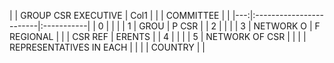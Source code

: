 |    | GROUP CSR EXECUTIVE     | Col1       |
|    | COMMITTEE               |            |
|---:|:------------------------|:-----------|
|  0 |                         |            |
|  1 | GROU                    | P CSR      |
|  2 |                         |            |
|  3 | NETWORK O               | F REGIONAL |
|    | CSR REF                 | ERENTS     |
|  4 |                         |            |
|  5 | NETWORK OF CSR          |            |
|    | REPRESENTATIVES IN EACH |            |
|    | COUNTRY                 |            |